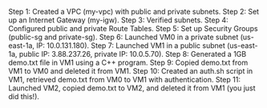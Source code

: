 Step 1: Created a VPC (my-vpc) with public and private subnets.
Step 2: Set up an Internet Gateway (my-igw).
Step 3: Verified subnets.
Step 4: Configured public and private Route Tables.
Step 5: Set up Security Groups (public-sg and private-sg).
Step 6: Launched VM0 in a private subnet (us-east-1a, IP: 10.0.131.180).
Step 7: Launched VM1 in a public subnet (us-east-1a, public IP: 3.88.237.26, private IP: 10.0.5.70).
Step 8: Generated a 1GB demo.txt file in VM1 using a C++ program.
Step 9: Copied demo.txt from VM1 to VM0 and deleted it from VM1.
Step 10: Created an auth.sh script in VM1, retrieved demo.txt from VM0 to VM1 with authentication.
Step 11: Launched VM2, copied demo.txt to VM2, and deleted it from VM1 (you just did this!).
